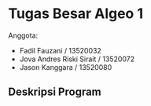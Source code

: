 # Tugas Besar Algeo 1

Anggota:

- Fadil Fauzani / 13520032
- Jova Andres Riski Sirait / 13520072
- Jason Kanggara / 13520080

## Deskripsi Program
